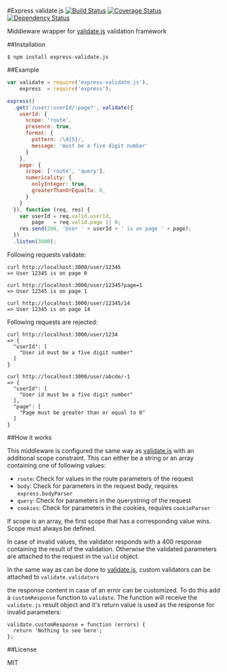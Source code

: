 #Express validate.js [![Build Status](https://travis-ci.org/Janpot/express-validate.js.png?branch=master)](https://travis-ci.org/Janpot/express-validate.js) [![Coverage Status](https://coveralls.io/repos/Janpot/express-validate.js/badge.png?branch=master)](https://coveralls.io/r/Janpot/express-validate.js?branch=master) [![Dependency Status](https://david-dm.org/Janpot/express-validate.js.png?theme=shields.io)](https://david-dm.org/Janpot/express-validate.js)

Middleware wrapper for [validate.js](http://validatejs.org) validation framework

##Installation

`$ npm install express-validate.js`

##Example

```js
var validate = require('express-validate.js'),
    express  = require('express');

express()
  .get('/user/:userId/:page?', validate({
    userId: {
      scope: 'route',
      presence: true,
      format: {
        pattern: /\d{5}/,
        message: 'must be a five digit number'
      }
    },
    page: {
      scope: ['route', 'query'],
      numericality: {
        onlyInteger: true,
        greaterThanOrEqualTo: 0,
      }
    }
  }), function (req, res) {
    var userId = req.valid.userId,
        page   = req.valid.page || 0;
    res.send(200, 'User ' + userId + ' is on page ' + page);
  })
  .listen(3000);
```

Following requests validate:

    curl http://localhost:3000/user/12345
    => User 12345 is on page 0

    curl http://localhost:3000/user/12345?page=1
    => User 12345 is on page 1

    curl http://localhost:3000/user/12345/14
    => User 12345 is on page 14

Following requests are rejected:

    curl http://localhost:3000/user/1234
    => {
      "userId": [
        "User id must be a five digit number"
      ]
    }

    curl http://localhost:3000/user/abcde/-1
    => {
      "userId": [
        "User id must be a five digit number"
      ],
      "page": [
        "Page must be greater than or equal to 0"
      ]
    }

##How it works

This middleware is configured the same way as [validate.js](http://validatejs.org/#constraints) with an additional scope constraint. This can either be a string or an array containing one of following values:

- `route`: Check for values in the route parameters of the request
- `body`: Check for parameters in the request body, requires `express.bodyParser`
- `query`: Check for parameters in the querystring of the request
- `cookies`: Check for parameters in the cookies, requires `cookieParser`

If scope is an array, the first scope that has a corresponding value wins. Scope must always be defined.

In case of invalid values, the validator responds with a 400 response containing the result of the validation. Otherwise the validated parameters are attached to the request in the `valid` object.

In the same way as can be done to [validate.js](http://validatejs.org/#custom-validator), custom validators can be attached to `validate.validators`

the response content in case of an error can be customized. To do this add a `customResponse` function to `validate`. The function will receive the `validate.js` result object and it's return value is used as the response for invalid parameters:

    validate.customResponse = function (errors) {
      return 'Nothing to see here';
    };

##License

MIT
